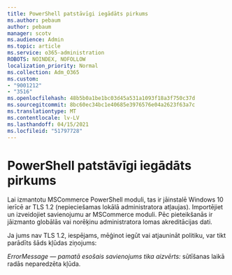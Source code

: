 ```yaml
---
title: PowerShell patstāvīgi iegādāts pirkums
ms.author: pebaum
author: pebaum
manager: scotv
ms.audience: Admin
ms.topic: article
ms.service: o365-administration
ROBOTS: NOINDEX, NOFOLLOW
localization_priority: Normal
ms.collection: Adm_O365
ms.custom:
- "9001212"
- "3516"
ms.openlocfilehash: 48b5b0a1be1bc03d45a531a1093f18a3f750c37d
ms.sourcegitcommit: 8bc60ec34bc1e40685e3976576e04a2623f63a7c
ms.translationtype: MT
ms.contentlocale: lv-LV
ms.lasthandoff: 04/15/2021
ms.locfileid: "51797728"
---
```

# <a name="self-service-purchase-of-powershell"></a>PowerShell patstāvīgi iegādāts pirkums

Lai izmantotu MSCommerce PowerShell moduli, tas ir jāinstalē Windows 10 ierīcē ar TLS 1.2 (nepieciešamas lokālā administratora atļaujas).  Importējiet un izveidojiet savienojumu ar MSCommerce moduli.  Pēc pieteikšanās ir jāizmanto globālās vai norēķinu administratora lomas akreditācijas dati.  

Ja jums nav TLS 1.2, iespējams, mēģinot iegūt vai atjaunināt politiku, var tikt parādīts šāds kļūdas ziņojums:

*ErrorMessage — pamatā esošais savienojums tika aizvērts:* sūtīšanas laikā radās neparedzēta kļūda.




